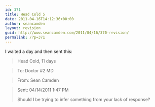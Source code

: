 ```yaml
---
id: 371
title: Head Cold 5
date: 2011-04-16T14:12:36+00:00
author: seancamden
layout: revision
guid: http://www.seancamden.com/2011/04/16/370-revision/
permalink: /?p=371
---
```

I waited a day and then sent this:

> Head Cold, 11 days
  
> To: Doctor #2 MD
  
> From: Sean Camden
  
> Sent: 04/14/2011 1:47 PM
> 
> Should I be trying to infer something from your lack of response?